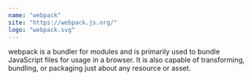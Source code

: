```yaml
---
name: "webpack"
site: "https://webpack.js.org/"
logo: "webpack.svg"
---
```


webpack is a bundler for modules and is primarily used to bundle JavaScript files for usage in a browser. It is also capable of transforming, bundling, or packaging just about any resource or asset.
